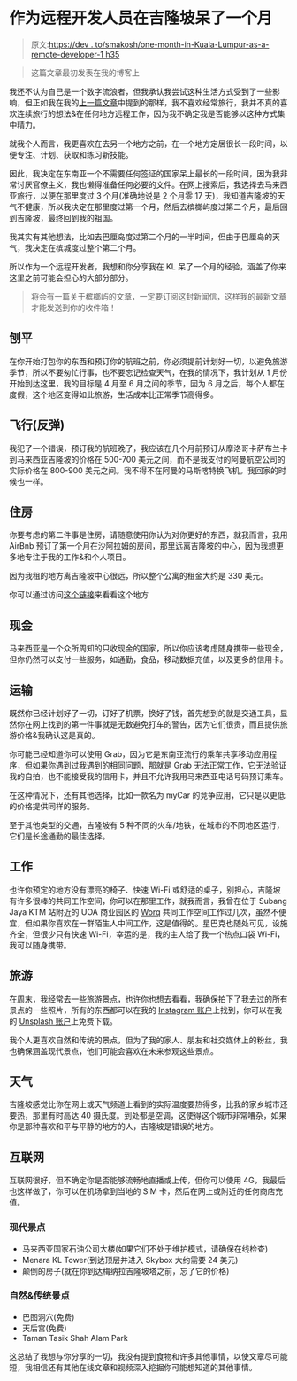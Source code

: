 # 作为远程开发人员在吉隆坡呆了一个月

> 原文:[https://dev . to/smakosh/one-month-in-Kuala-Lumpur-as-a-remote-developer-1 h35](https://dev.to/smakosh/one-month-in-kuala-lumpur-as-a-remote-developer-1h35)

> 这篇文章最初发表在我的博客上

我还不认为自己是一个数字流浪者，但我承认我尝试这种生活方式受到了一些影响，但正如我在我的[上一篇文章](https://smakosh.com/istanbul-trip)中提到的那样，我不喜欢经常旅行，我并不真的喜欢连续旅行的想法&在任何地方远程工作，因为我不确定我是否能够以这种方式集中精力。

就我个人而言，我更喜欢在去另一个地方之前，在一个地方定居很长一段时间，以便专注、计划、获取和练习新技能。

因此，我决定在东南亚一个不需要任何签证的国家呆上最长的一段时间，因为我非常讨厌官僚主义，我也懒得准备任何必要的文件。在网上搜索后，我选择去马来西亚旅行，以便在那里度过 3 个月(准确地说是 2 个月零 17 天)，我知道吉隆坡的天气不健康，所以我决定在那里度过第一个月，然后去槟榔屿度过第二个月，最后回到吉隆坡，最终回到我的祖国。

我其实有其他想法，比如去巴厘岛度过第二个月的一半时间，但由于巴厘岛的天气，我决定在槟城度过整个第二个月。

所以作为一个远程开发者，我想和你分享我在 KL 呆了一个月的经验，涵盖了你来这里之前可能会担心的大部分部分。

> 将会有一篇关于槟榔屿的文章，一定要订阅这封新闻信，这样我的最新文章才能发送到你的收件箱！

## [](#planing)刨平

在你开始打包你的东西和预订你的航班之前，你必须提前计划好一切，以避免旅游季节，所以不要匆忙行事，也不要忘记检查天气，在我的情况下，我计划从 1 月份开始到达这里，我的目标是 4 月至 6 月之间的季节，因为 6 月之后，每个人都在度假，这个地区变得如此旅游，生活成本比正常季节高得多。

## [](#flight-rebound)飞行(反弹)

我犯了一个错误，预订我的航班晚了，我应该在几个月前预订从摩洛哥卡萨布兰卡到马来西亚吉隆坡的价格在 500-700 美元之间，而不是我支付的阿曼航空公司的实际价格在 800-900 美元之间。我不得不在阿曼的马斯喀特换飞机。我回家的时候也一样。

## [](#housing)住房

你要考虑的第二件事是住房，请随意使用你认为对你更好的东西，就我而言，我用 AirBnb 预订了第一个月在沙阿拉姆的房间，那里远离吉隆坡的中心，因为我想更多地专注于我的工作&和个人项目。

因为我租的地方离吉隆坡中心很远，所以整个公寓的租金大约是 330 美元。

你可以通过访问[这个链接](https://www.airbnb.com/rooms/16269315?guests=1&adults=1)来看看这个地方

## [](#cash)现金

马来西亚是一个众所周知的只收现金的国家，所以你应该考虑随身携带一些现金，但你仍然可以支付一些服务，如通勤，食品，移动数据充值，以及更多的信用卡。

## [](#transportation)运输

既然你已经计划好了一切，订好了机票，换好了钱，首先想到的就是交通工具，显然你在网上找到的第一件事就是无数避免打车的警告，因为它们很贵，而且提供旅游价格&我确认这是真的。

你可能已经知道你可以使用 Grab，因为它是东南亚流行的乘车共享移动应用程序，但如果你遇到过我遇到的相同问题，那就是 Grab 无法正常工作，它无法验证我的自拍，也不能接受我的信用卡，并且不允许我用马来西亚电话号码预订乘车。

在这种情况下，还有其他选择，比如一款名为 myCar 的竞争应用，它只是以更低的价格提供同样的服务。

至于其他类型的交通，吉隆坡有 5 种不同的火车/地铁，在城市的不同地区运行，它们是长途通勤的最佳选择。

## [](#work)工作

也许你预定的地方没有漂亮的椅子、快速 Wi-Fi 或舒适的桌子，别担心，吉隆坡有许多很棒的共同工作空间，你可以在那里工作，就我而言，我曾在位于 Subang Jaya KTM 站附近的 UOA 商业园区的 [Worq](https://worq.space/coworking-space/subang/) 共同工作空间工作过几次，虽然不便宜，但如果你喜欢在一群陌生人中间工作，这是值得的。星巴克也随处可见，设施齐全，但很少只有快速 Wi-Fi，幸运的是，我的主人给了我一个热点口袋 Wi-Fi，我可以随身携带。

## [](#tourism)旅游

在周末，我经常去一些旅游景点，也许你也想去看看，我确保拍下了我去过的所有景点的一些照片，所有的东西都可以在我的 [Instagram 账户](https://www.instagram.com/smakosh19/)上找到，你可以在我的 [Unsplash 账户](https://unsplash.com/@smakosh)上免费下载。

我个人更喜欢自然和传统的景点，但为了我的家人、朋友和社交媒体上的粉丝，我也确保涵盖现代景点，他们可能会喜欢在未来参观这些景点。

## [](#weather)天气

吉隆坡感觉比你在网上或天气频道上看到的实际温度要热得多，比我的家乡城市还要热，那里有时高达 40 摄氏度。到处都是空调，这使得这个城市非常嘈杂，如果你是那种喜欢和平与平静的地方的人，吉隆坡是错误的地方。

## [](#internet)互联网

互联网很好，但不确定你是否能够流畅地直播或上传，但你可以使用 4G，我最后也这样做了，你可以在机场拿到当地的 SIM 卡，然后在网上或附近的任何商店充值。

### [](#modern-spots)现代景点

*   马来西亚国家石油公司大楼(如果它们不处于维护模式，请确保在线检查)
*   Menara KL Tower(到达顶层并进入 Skybox 大约需要 24 美元)
*   颠倒的房子(就在你到达梅纳拉吉隆坡塔之前，忘了它的价格)

### [](#natural-amp-traditional-spots)自然&传统景点

*   巴图洞穴(免费)
*   天后宫(免费)
*   Taman Tasik Shah Alam Park

这总结了我想与你分享的一切，我没有提到食物和许多其他事情，以使文章尽可能短，我相信还有其他在线文章和视频深入挖掘你可能想知道的其他事情。